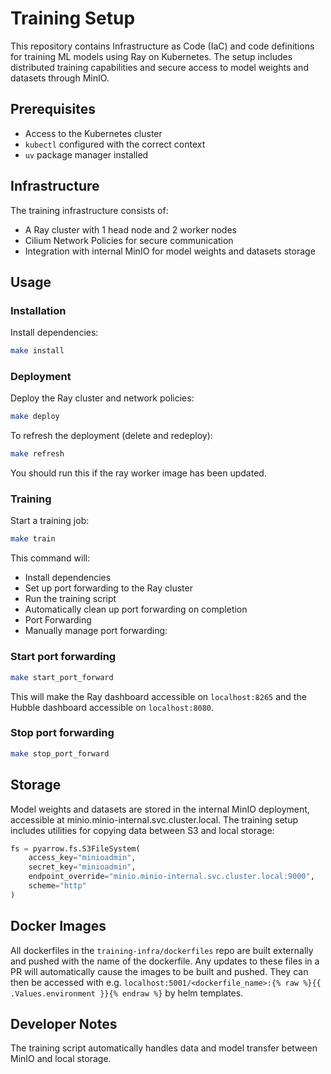 # Training Setup

This repository contains Infrastructure as Code (IaC) and code definitions for training ML models using Ray on Kubernetes. The setup includes distributed training capabilities and secure access to model weights and datasets through MinIO.

## Prerequisites

- Access to the Kubernetes cluster
- `kubectl` configured with the correct context
- `uv` package manager installed

## Infrastructure

The training infrastructure consists of:

- A Ray cluster with 1 head node and 2 worker nodes
- Cilium Network Policies for secure communication
- Integration with internal MinIO for model weights and datasets storage

## Usage

### Installation

Install dependencies:

```bash
make install
```

### Deployment

Deploy the Ray cluster and network policies:

```bash
make deploy
```

To refresh the deployment (delete and redeploy):

```bash
make refresh
```

You should run this if the ray worker image has been updated.

### Training

Start a training job:

```bash
make train
```

This command will:

- Install dependencies
- Set up port forwarding to the Ray cluster
- Run the training script
- Automatically clean up port forwarding on completion
- Port Forwarding
- Manually manage port forwarding:

### Start port forwarding

```bash
make start_port_forward
```

This will make the Ray dashboard accessible on `localhost:8265` and the Hubble dashboard accessible on `localhost:8080`.

### Stop port forwarding

```bash
make stop_port_forward
```

## Storage

Model weights and datasets are stored in the internal MinIO deployment, accessible at minio.minio-internal.svc.cluster.local. The training setup includes utilities for copying data between S3 and local storage:

```python
fs = pyarrow.fs.S3FileSystem(
    access_key="minioadmin",
    secret_key="minioadmin",
    endpoint_override="minio.minio-internal.svc.cluster.local:9000",
    scheme="http"
)
```

## Docker Images

All dockerfiles in the `training-infra/dockerfiles` repo are built externally and pushed with the name of the dockerfile. Any updates to these files in a PR will automatically cause the images to be built and pushed. They can then be accessed with e.g. `localhost:5001/<dockerfile_name>:{% raw %}{{ .Values.environment }}{% endraw %}` by helm templates.

## Developer Notes

The training script automatically handles data and model transfer between MinIO and local storage.
